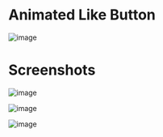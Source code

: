 # Animated Like Button

![image](https://user-images.githubusercontent.com/72864817/197387148-8ec93d13-179e-4d15-852f-baf0aab7b899.png)

# Screenshots

![image](https://user-images.githubusercontent.com/72864817/197752110-6e7c0fc0-44fd-4127-8e8e-676c0d04484d.png)

![image](https://user-images.githubusercontent.com/72864817/197752391-62ba25ba-a587-4f5b-9d96-8211257de451.png)

![image](https://user-images.githubusercontent.com/72864817/197752553-e6792fad-b27e-4684-aa70-106322c4f06f.png)
